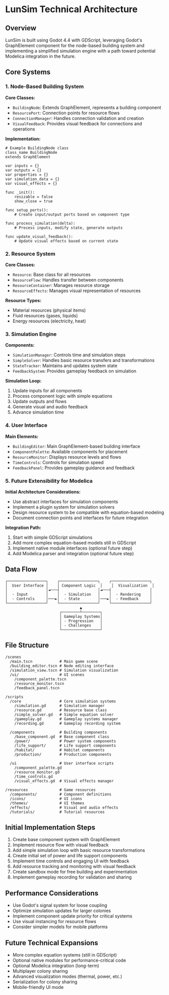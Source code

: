 # LunSim Technical Architecture

## Overview

LunSim is built using Godot 4.4 with GDScript, leveraging Godot's GraphElement component for the node-based building system and implementing a simplified simulation engine with a path toward potential Modelica integration in the future.

## Core Systems

### 1. Node-Based Building System

**Core Classes:**
- `BuildingNode`: Extends GraphElement, represents a building component
- `ResourcePort`: Connection points for resource flows
- `ConnectionManager`: Handles connection validation and creation
- `VisualFeedback`: Provides visual feedback for connections and operations

**Implementation:**
```gdscript
# Example BuildingNode class
class_name BuildingNode
extends GraphElement

var inputs = {}
var outputs = {}
var properties = {}
var simulation_data = {}
var visual_effects = {}

func _init():
    resizable = false
    show_close = true
    
func setup_ports():
    # Create input/output ports based on component type
    
func process_simulation(delta):
    # Process inputs, modify state, generate outputs
    
func update_visual_feedback():
    # Update visual effects based on current state
```

### 2. Resource System

**Core Classes:**
- `Resource`: Base class for all resources
- `ResourceFlow`: Handles transfer between components
- `ResourceContainer`: Manages resource storage
- `ResourceEffects`: Manages visual representation of resources

**Resource Types:**
- Material resources (physical items)
- Fluid resources (gases, liquids)
- Energy resources (electricity, heat)

### 3. Simulation Engine

**Components:**
- `SimulationManager`: Controls time and simulation steps
- `SimpleSolver`: Handles basic resource transfers and transformations
- `StateTracker`: Maintains and updates system state
- `FeedbackSystem`: Provides gameplay feedback on simulation

**Simulation Loop:**
1. Update inputs for all components
2. Process component logic with simple equations
3. Update outputs and flows
4. Generate visual and audio feedback
5. Advance simulation time

### 4. User Interface

**Main Elements:**
- `BuildingEditor`: Main GraphElement-based building interface
- `ComponentPalette`: Available components for placement
- `ResourceMonitor`: Displays resource levels and flows
- `TimeControls`: Controls for simulation speed
- `FeedbackPanel`: Provides gameplay guidance and feedback

### 5. Future Extensibility for Modelica

**Initial Architecture Considerations:**
- Use abstract interfaces for simulation components
- Implement a plugin system for simulation solvers
- Design resource system to be compatible with equation-based modeling
- Document connection points and interfaces for future integration

**Integration Path:**
1. Start with simple GDScript simulations
2. Add more complex equation-based models still in GDScript
3. Implement native module interfaces (optional future step)
4. Add Modelica parser and integration (optional future step)

## Data Flow

```
┌─────────────────┐    ┌─────────────────┐    ┌─────────────────┐
│  User Interface │    │ Component Logic  │    │  Visualization  │
│                 │◄───┤                 │◄───┤                 │
│  - Input        │    │  - Simulation   │    │  - Rendering    │
│  - Controls     │───►│  - State        │───►│  - Feedback     │
└─────────────────┘    └─────────────────┘    └─────────────────┘
                                 ▲
                        ┌────────┴────────┐
                        │ Gameplay Systems│
                        │ - Progression   │
                        │ - Challenges    │
                        └─────────────────┘
```

## File Structure

```
/scenes
  /main.tscn            # Main game scene
  /building_editor.tscn # Node editing interface
  /simulation_view.tscn # Simulation visualization
  /ui/                  # UI scenes
    /component_palette.tscn
    /resource_monitor.tscn
    /feedback_panel.tscn

/scripts
  /core                 # Core simulation systems
    /simulation.gd      # Simulation manager
    /resource.gd        # Resource base class
    /simple_solver.gd   # Simple equation solver
    /gameplay.gd        # Gameplay systems manager
    /recording.gd       # Gameplay recording system
  
  /components           # Building components
    /base_component.gd  # Base component class
    /power/             # Power system components
    /life_support/      # Life support components
    /habitat/           # Habitat components
    /production/        # Production components
  
  /ui                   # User interface scripts
    /component_palette.gd
    /resource_monitor.gd
    /time_controls.gd
    /visual_effects.gd  # Visual effects manager

/resources              # Game resources
  /components/          # Component definitions
  /icons/               # UI icons
  /themes/              # UI themes
  /effects/             # Visual and audio effects
  /tutorials/           # Tutorial resources
```

## Initial Implementation Steps

1. Create base component system with GraphElement
2. Implement resource flow with visual feedback
3. Add simple simulation loop with basic resource transformations
4. Create initial set of power and life support components
5. Implement time controls and engaging UI with feedback
6. Add resource tracking and monitoring with visual feedback
7. Create sandbox mode for free building and experimentation
8. Implement gameplay recording for validation and sharing

## Performance Considerations

- Use Godot's signal system for loose coupling
- Optimize simulation updates for larger colonies
- Implement component update priority for critical systems
- Use visual instancing for resource flows
- Consider simpler models for mobile platforms

## Future Technical Expansions

- More complex equation systems (still in GDScript)
- Optional native modules for performance-critical code
- Optional Modelica integration (long-term)
- Multiplayer colony sharing
- Advanced visualization modes (thermal, power, etc.)
- Serialization for colony sharing
- Mobile-friendly UI mode 
